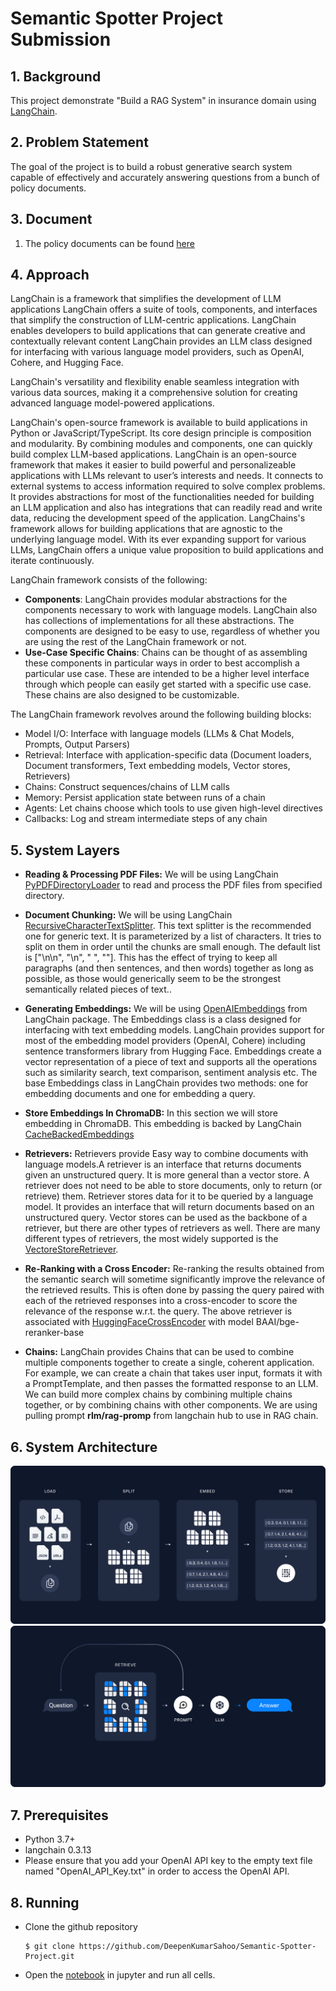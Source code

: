 # Semantic Spotter Project Submission

## 1. Background

This project demonstrate "Build a RAG System" in insurance domain
using  [LangChain](https://python.langchain.com/docs/introduction/).

## 2. Problem Statement

The goal of the project is to build a robust generative search system capable of effectively and accurately
answering questions from a bunch of policy documents.

## 3. Document

1. The policy documents can be found [here](https://github.com/Arpita0806/Semantic-Spotter-Project)

## 4. Approach

LangChain is a framework that simplifies the development of LLM applications LangChain offers a suite of tools,
components, and interfaces that simplify the construction of LLM-centric applications. LangChain enables developers to
build applications that can generate creative and contextually relevant content LangChain provides an LLM class designed
for interfacing with various language model providers, such as OpenAI, Cohere, and Hugging Face.

LangChain's versatility and flexibility enable seamless integration with various data sources, making it a comprehensive
solution for creating advanced language model-powered applications.

LangChain's open-source framework is available to build applications in Python or JavaScript/TypeScript. Its core design
principle is composition and modularity. By combining modules and components, one can quickly build complex LLM-based
applications. LangChain is an open-source framework that makes it easier to build powerful and personalizeable
applications with LLMs relevant to user’s interests and needs. It connects to external systems to access information
required to solve complex problems. It provides abstractions for most of the functionalities needed for building an LLM
application and also has integrations that can readily read and write data, reducing the development speed of the
application. LangChains's framework allows for building applications that are agnostic to the underlying language model.
With its ever expanding support for various LLMs, LangChain offers a unique value proposition to build applications and
iterate continuously.

LangChain framework consists of the following:

- **Components**: LangChain provides modular abstractions for the components necessary to work with language models.
  LangChain also has collections of implementations for all these abstractions. The components are designed to be easy
  to use, regardless of whether you are using the rest of the LangChain framework or not.
- **Use-Case Specific Chains**: Chains can be thought of as assembling these components in particular ways in order to
  best accomplish a particular use case. These are intended to be a higher level interface through which people can
  easily get started with a specific use case. These chains are also designed to be customizable.

The LangChain framework revolves around the following building blocks:

* Model I/O: Interface with language models (LLMs & Chat Models, Prompts, Output Parsers)
* Retrieval: Interface with application-specific data (Document loaders, Document transformers, Text embedding models,
  Vector stores, Retrievers)
* Chains: Construct sequences/chains of LLM calls
* Memory: Persist application state between runs of a chain
* Agents: Let chains choose which tools to use given high-level directives
* Callbacks: Log and stream intermediate steps of any chain

## 5. System Layers

- **Reading & Processing PDF Files:** We will be
  using
  LangChain [PyPDFDirectoryLoader](https://python.langchain.com/api_reference/community/document_loaders/langchain_community.document_loaders.pdf.PyPDFDirectoryLoader.html)
  to read and process the PDF files from specified directory.

- **Document Chunking:**  We will be
  using LangChain [RecursiveCharacterTextSplitter](https://python.langchain.com/docs/how_to/recursive_text_splitter/).
  This text
  splitter is the recommended one for generic text. It is parameterized by a list of
  characters. It tries to split on them in order until the chunks are small enough. The default list
  is ["\n\n", "\n", " ", ""]. This has the effect of trying to keep all paragraphs (and then sentences, and then words)
  together as long as possible, as those would generically seem to be the strongest semantically related pieces of
  text..

- **Generating Embeddings:**  We will be
  using [OpenAIEmbeddings](https://python.langchain.com/docs/integrations/text_embedding/openai/) from LangChain
  package. The Embeddings class
  is a class designed for interfacing with text embedding models.
  LangChain provides support for most of the embedding model providers (OpenAI, Cohere) including sentence transformers
  library from Hugging Face. Embeddings create a vector representation of a piece of text and supports all the
  operations such as similarity search, text comparison, sentiment analysis etc. The base Embeddings class in LangChain
  provides two methods: one for embedding documents and one for embedding a query.

- **Store Embeddings In ChromaDB:** In this section we will store embedding in ChromaDB. This embedding is backed by
  LangChain [CacheBackedEmbeddings](https://python.langchain.com/api_reference/langchain/embeddings/langchain.embeddings.cache.CacheBackedEmbeddings.html)

- **Retrievers:** Retrievers provide Easy way to combine documents with language models.A retriever is an interface that
  returns documents given an unstructured query. It is more general than a vector store. A retriever does not need to be
  able to store documents, only to return (or retrieve) them. Retriever stores data for it to be queried by a language
  model. It provides an interface that will return documents based on an unstructured query. Vector stores can be used
  as the backbone of a retriever, but there are other types of retrievers as well. There are many different types of
  retrievers, the most widely supported is
  the [VectoreStoreRetriever](https://python.langchain.com/api_reference/core/vectorstores/langchain_core.vectorstores.base.VectorStoreRetriever.html).

- **Re-Ranking with a Cross Encoder:** Re-ranking the results obtained from the semantic search will sometime
  significantly improve the relevance of the retrieved results. This is often done by passing the query paired with each
  of the retrieved responses into a cross-encoder to score the relevance of the response w.r.t. the query. The above
  retriever is associated
  with [HuggingFaceCrossEncoder](https://python.langchain.com/api_reference/community/cross_encoders/langchain_community.cross_encoders.huggingface.HuggingFaceCrossEncoder.html)
  with model BAAI/bge-reranker-base

- **Chains:** LangChain provides Chains that can be used to combine multiple components together to create a single,
  coherent application. For example, we can create a chain that takes user input, formats it with a PromptTemplate, and
  then passes the formatted response to an LLM. We can build more complex chains by combining multiple chains together,
  or by combining chains with other components. We are using pulling prompt <b>rlm/rag-promp</b> from langchain hub to
  use in RAG chain.

## 6. System Architecture

![](https://github.com/Arpita0806/Semantic-Spotter-Project/blob/main/System%20Architecture%20Images/arch1.png)
![](https://github.com/Arpita0806/Semantic-Spotter-Project/blob/main/System%20Architecture%20Images/arch2.png)

## 7. Prerequisites

- Python 3.7+
- langchain 0.3.13
- Please ensure that you add your OpenAI API key to the empty text file named "OpenAI_API_Key.txt" in order to access
  the
  OpenAI API.

## 8. Running

- Clone the github repository
  ```shell
  $ git clone https://github.com/DeepenKumarSahoo/Semantic-Spotter-Project.git
  ```
- Open
  the [notebook](https://github.com/Arpita0806/Semantic-Spotter-Project)
  in jupyter and run all cells.

